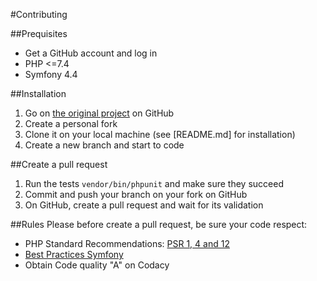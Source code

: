 #Contributing

##Prequisites
* Get a GitHub account and log in
* PHP <=7.4
* Symfony 4.4

##Installation
1. Go on [the original project](https://github.com/EdwigeGC/ToDo) on GitHub
2. Create a personal fork
3. Clone it on your local machine (see [README.md] for installation)
5. Create a new branch and start to code

##Create a pull request
1. Run the tests `vendor/bin/phpunit` and make sure they succeed
2. Commit and push your branch on your fork on GitHub
3. On GitHub, create a pull request and wait for its validation

##Rules
Please before create a pull request, be sure your code respect:
* PHP Standard Recommendations: [PSR 1, 4 and 12](https://www.php-fig.org/psr/) 
* [Best Practices Symfony](https://symfony.com/doc/4.4/best_practices.html)
* Obtain Code quality "A" on Codacy
